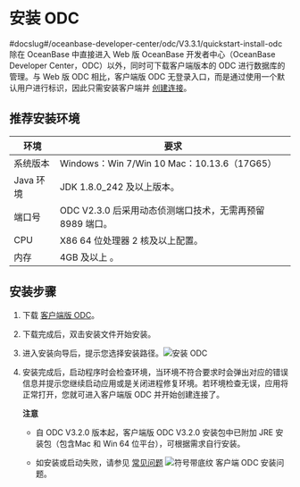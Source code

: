 安装 ODC 
===========================
#docslug#/oceanbase-developer-center/odc/V3.3.1/quickstart-install-odc
除在 OceanBase 中直接进入 Web 版 OceanBase 开发者中心（OceanBase Developer Center，ODC）以外，同时可下载客户端版本的 ODC 进行数据库的管理。与 Web 版 ODC 相比，客户端版 ODC 无登录入口，而是通过使用一个默认用户进行标识，因此只需安装客户端并 [创建连接](../6.web-odc-user-guide/3.web-odc-connect-database/1.web-odc-create-private-connection.md)。

推荐安装环境 
---------------



|   环境    |                           要求                            |
|---------|---------------------------------------------------------|
| 系统版本    | Windows：Win 7/Win 10 Mac：10.13.6（17G65） |
| Java 环境 | JDK 1.8.0_242 及以上版本。                                    |
| 端口号     | ODC V2.3.0 后采用动态侦测端口技术，无需再预留 8989 端口。                   |
| CPU     | X86 64 位处理器 2 核及以上配置。                                   |
| 内存      | 4GB 及以上 。                                               |



安装步骤 
-------------

1. 下载 [客户端版 ODC](https://help.aliyun.com/document_detail/212816.html)。

   

2. 下载完成后，双击安装文件开始安装。

   

3. 进入安装向导后，提示您选择安装路径。![安装 ODC](https://help-static-aliyun-doc.aliyuncs.com/assets/img/zh-CN/4762343061/p175972.png)

   

4. 安装完成后，启动程序时会检查环境，当环境不符合要求时会弹出对应的错误信息并提示您继续启动应用或是关闭进程修复环境。若环境检查无误，应用将正常打开，您就可进入客户端版 ODC 并开始创建连接了。

   **注意**

   
   * 自 ODC V3.2.0 版本起，客户端版 ODC V3.2.0 安装包中已附加 JRE 安装包（包含Mac 和 Win 64 位平台），可根据需求自行安装。

     
   
   * 如安装或启动失败，请参见 [常见问题](../10.faq.md) ![符号带底纹](https://help-static-aliyun-doc.aliyuncs.com/assets/img/zh-CN/7336515361/p343177.jpg) 客户端 ODC 安装问题。

     
   

   
   




